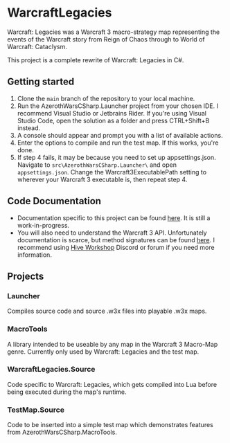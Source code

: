# WarcraftLegacies
Warcraft: Legacies was a Warcraft 3 macro-strategy map representing the events of the Warcraft story from Reign of Chaos through to World of Warcraft: Cataclysm.

This project is a complete rewrite of Warcraft: Legacies in C#.

## Getting started
1. Clone the `main` branch of the repository to your local machine.
2. Run the AzerothWarsCSharp.Launcher project from your chosen IDE. I recommend Visual Studio or Jetbrains Rider. If you're using Visual Studio Code, open the solution as a folder and press CTRL+Shift+B instead.
3. A console should appear and prompt you with a list of available actions.
4. Enter the options to compile and run the test map. If this works, you're done.
5. If step 4 fails, it may be because you need to set up appsettings.json. Navigate to `src\AzerothWarsCSharp.Launcher\` and open `appsettings.json`. Change the Warcraft3ExecutablePath setting to wherever your Warcraft 3 executable is, then repeat step 4.

## Code Documentation
* Documentation specific to this project can be found [here](https://azerothwarslr.github.io/WarcraftLegacies/). It is still a work-in-progress.
* You will also need to understand the Warcraft 3 API. Unfortunately documentation is scarce, but method signatures can be found [here](https://github.com/Drake53/War3Api/blob/master/src/War3Api.Common/Common/Common.cs). I recommend using [Hive Workshop](https://www.hiveworkshop.com/) Discord or forum if you need more information.

## Projects

### Launcher
Compiles source code and source .w3x files into playable .w3x maps.

### MacroTools
A library intended to be useable by any map in the Warcraft 3 Macro-Map genre. Currently only used by Warcraft: Legacies and the test map.

### WarcraftLegacies.Source
Code specific to Warcraft: Legacies, which gets compiled into Lua before being executed during the map's runtime.

### TestMap.Source
Code to be inserted into a simple test map which demonstrates features from AzerothWarsCSharp.MacroTools.
